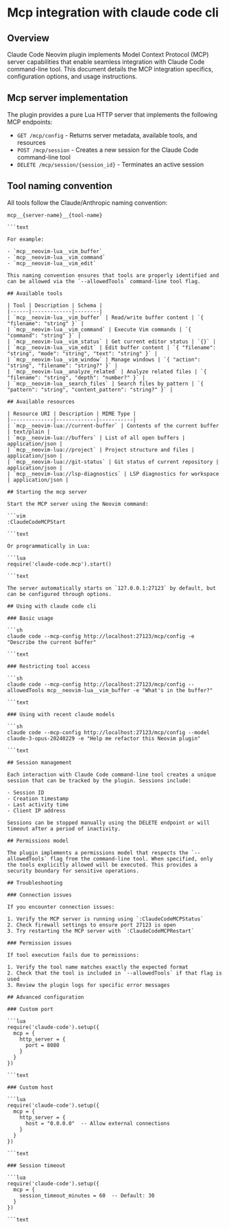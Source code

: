 
# Mcp integration with claude code cli

## Overview

Claude Code Neovim plugin implements Model Context Protocol (MCP) server capabilities that enable seamless integration with Claude Code command-line tool. This document details the MCP integration specifics, configuration options, and usage instructions.

## Mcp server implementation

The plugin provides a pure Lua HTTP server that implements the following MCP endpoints:

- `GET /mcp/config` - Returns server metadata, available tools, and resources
- `POST /mcp/session` - Creates a new session for the Claude Code command-line tool
- `DELETE /mcp/session/{session_id}` - Terminates an active session

## Tool naming convention

All tools follow the Claude/Anthropic naming convention:

```text
mcp__{server-name}__{tool-name}

```text

For example:

- `mcp__neovim-lua__vim_buffer`
- `mcp__neovim-lua__vim_command`
- `mcp__neovim-lua__vim_edit`

This naming convention ensures that tools are properly identified and can be allowed via the `--allowedTools` command-line tool flag.

## Available tools

| Tool | Description | Schema |
|------|-------------|--------|
| `mcp__neovim-lua__vim_buffer` | Read/write buffer content | `{ "filename": "string" }` |
| `mcp__neovim-lua__vim_command` | Execute Vim commands | `{ "command": "string" }` |
| `mcp__neovim-lua__vim_status` | Get current editor status | `{}` |
| `mcp__neovim-lua__vim_edit` | Edit buffer content | `{ "filename": "string", "mode": "string", "text": "string" }` |
| `mcp__neovim-lua__vim_window` | Manage windows | `{ "action": "string", "filename": "string?" }` |
| `mcp__neovim-lua__analyze_related` | Analyze related files | `{ "filename": "string", "depth": "number?" }` |
| `mcp__neovim-lua__search_files` | Search files by pattern | `{ "pattern": "string", "content_pattern": "string?" }` |

## Available resources

| Resource URI | Description | MIME Type |
|--------------|-------------|-----------|
| `mcp__neovim-lua://current-buffer` | Contents of the current buffer | text/plain |
| `mcp__neovim-lua://buffers` | List of all open buffers | application/json |
| `mcp__neovim-lua://project` | Project structure and files | application/json |
| `mcp__neovim-lua://git-status` | Git status of current repository | application/json |
| `mcp__neovim-lua://lsp-diagnostics` | LSP diagnostics for workspace | application/json |

## Starting the mcp server

Start the MCP server using the Neovim command:

```vim
:ClaudeCodeMCPStart

```text

Or programmatically in Lua:

```lua
require('claude-code.mcp').start()

```text

The server automatically starts on `127.0.0.1:27123` by default, but can be configured through options.

## Using with claude code cli

### Basic usage

```sh
claude code --mcp-config http://localhost:27123/mcp/config -e "Describe the current buffer"

```text

### Restricting tool access

```sh
claude code --mcp-config http://localhost:27123/mcp/config --allowedTools mcp__neovim-lua__vim_buffer -e "What's in the buffer?"

```text

### Using with recent claude models

```sh
claude code --mcp-config http://localhost:27123/mcp/config --model claude-3-opus-20240229 -e "Help me refactor this Neovim plugin"

```text

## Session management

Each interaction with Claude Code command-line tool creates a unique session that can be tracked by the plugin. Sessions include:

- Session ID
- Creation timestamp
- Last activity time
- Client IP address

Sessions can be stopped manually using the DELETE endpoint or will timeout after a period of inactivity.

## Permissions model

The plugin implements a permissions model that respects the `--allowedTools` flag from the command-line tool. When specified, only the tools explicitly allowed will be executed. This provides a security boundary for sensitive operations.

## Troubleshooting

### Connection issues

If you encounter connection issues:

1. Verify the MCP server is running using `:ClaudeCodeMCPStatus`
2. Check firewall settings to ensure port 27123 is open
3. Try restarting the MCP server with `:ClaudeCodeMCPRestart`

### Permission issues

If tool execution fails due to permissions:

1. Verify the tool name matches exactly the expected format
2. Check that the tool is included in `--allowedTools` if that flag is used
3. Review the plugin logs for specific error messages

## Advanced configuration

### Custom port

```lua
require('claude-code').setup({
  mcp = {
    http_server = {
      port = 8080
    }
  }
})

```text

### Custom host

```lua
require('claude-code').setup({
  mcp = {
    http_server = {
      host = "0.0.0.0"  -- Allow external connections
    }
  }
})

```text

### Session timeout

```lua
require('claude-code').setup({
  mcp = {
    session_timeout_minutes = 60  -- Default: 30
  }
})

```text

